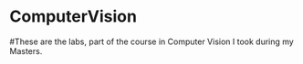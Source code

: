 # ComputerVision

#These are the labs, part of the course in Computer Vision I took during my Masters. 